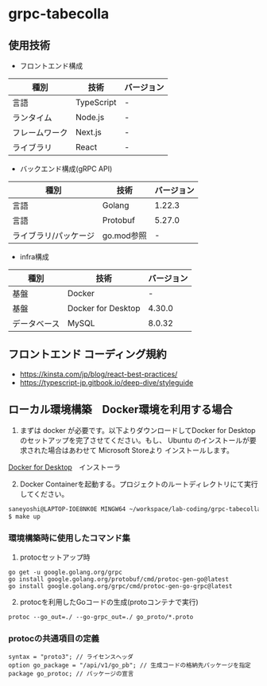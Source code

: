# grpc-tabecolla

## 使用技術

- フロントエンド構成

| 種別 | 技術 | バージョン |
| --- | --- | --- |
| 言語 | TypeScript | - |
| ランタイム | Node.js | - |
| フレームワーク | Next.js | - |
| ライブラリ | React | - |

- バックエンド構成(gRPC API)

| 種別 | 技術 | バージョン |
| --- | --- | --- |
| 言語 | Golang | 1.22.3 |
| 言語 | Protobuf | 5.27.0 |
| ライブラリ/パッケージ | go.mod参照 | - |

- infra構成

| 種別 | 技術 | バージョン |
| --- | --- | --- |
| 基盤 | Docker | - |
| 基盤 | Docker for Desktop | 4.30.0 |
| データベース | MySQL | 8.0.32 |


## フロントエンド コーディング規約
- https://kinsta.com/jp/blog/react-best-practices/
- https://typescript-jp.gitbook.io/deep-dive/styleguide

## ローカル環境構築　Docker環境を利用する場合

1. まずは docker が必要です。以下よりダウンロードしてDocker for Desktopのセットアップを完了させてください。もし、 Ubuntu のインストールが要求された場合はあわせて Microsoft Storeより インストールします。

[Docker for Desktop](https://www.docker.com/)　インストーラ

2. Docker Containerを起動する。プロジェクトのルートディレクトリにて実行してください。
```bash
saneyoshi@LAPTOP-IOE8NK0E MINGW64 ~/workspace/lab-coding/grpc-tabecolla (develop)
$ make up
```

### 環境構築時に使用したコマンド集
1. protocセットアップ時

```
go get -u google.golang.org/grpc
go install google.golang.org/protobuf/cmd/protoc-gen-go@latest
go install google.golang.org/grpc/cmd/protoc-gen-go-grpc@latest
```

2. protocを利用したGoコードの生成(protoコンテナで実行)

```
protoc --go_out=./ --go-grpc_out=./ go_proto/*.proto
```

### protocの共通項目の定義

```
syntax = "proto3"; // ライセンスヘッダ
option go_package = "/api/v1/go_pb"; // 生成コードの格納先パッケージを指定
package go_protoc; // パッケージの宣言
```
